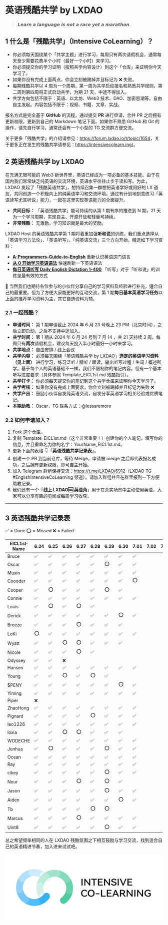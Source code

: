 # 英语残酷共学 by LXDAO

> 𝙇𝙚𝙖𝙧𝙣 𝙖 𝙡𝙖𝙣𝙜𝙪𝙖𝙜𝙚 𝙞𝙨 𝙣𝙤𝙩 𝙖 𝙧𝙖𝙘𝙚 𝙮𝙚𝙩 𝙖 𝙢𝙖𝙧𝙖𝙩𝙝𝙤𝙣.

## 1 什么是「残酷共学」（Intensive CoLearning）？

- 你必须每天围绕某个「共学主题」进行学习，每周只有两次请假机会，通常每天至少需要花费半个小时（最好一个小时）来学习。
- 你必须提交你的学习证明（按照共学内容设计）到这个「仓库」来证明你今天学习了。
- 如果你没有完成上面两点，你会立刻被踢掉并且标记为 ❌ 失败。
- 每期残酷共学以 4 周为一个周期，第一周为共学启动报名和熟悉共学规则，第二周到第四周将正式启动共学，为期 21 天，中途不得加入。
- 共学方向包括不限于：英语、以太坊、Web3 技术、DAO、加密思潮等，自由自主发起。内容包括不限于：视频、书籍、文章、实战。

报名方式是完全基于 **GitHub** 的流程，通过提交 **PR** 进行申请，合并 PR 之后拥有更新权限，更新到自己的 Markdown 笔记下面。如果你不熟悉 GitHub 和 Git 的操作，请先自行学习。通常还会有一个小型的 TG 交流群方便交流。

关于更多「残酷共学」的介绍请参见：<https://forum.lxdao.io/t/topic/1654>，关于更多正在发生的残酷共学请参见：<https://intensivecolearn.ing/>。

## 2 英语残酷共学 by LXDAO

在充满无限可能的 Web3 新世界里，英语已经成为一项必备的基本技能。由于在国内我们常常缺乏纯英语的交流环境，英语水平往往止步于读和写。为此，LXDAO 发起了「残酷英语共学」，想持续召集一群想把英语学好或用好的 LX 道友，共同创造一个积极向上的纯英语学习和交流环境。通过有计划地刻意练习「英语读写尤其听说」能力，一起在这里实现英语能力的全面提升。

- **共同目标：** 「英语残酷共学」能可持续的从第 1 期有序的推进到 N 期，21 天为一个学习周期，实现自主、开源开放和轻量可持续。
- **非常残酷：** 无激励，学习知识就是最大的奖励。

LXDAO Host 的英语残酷共学第 1 期将着重加强**听和说**的训练，我们重点选择从「英语学习方法论」、「英语听写」、「纯英语交流」三个方向开始，精选如下学习资料：

- [**A-Programmers-Guide-to-English**](https://a-programmers-guide-to-english.harryyu.me/) 重新认识英语这门语言
- [**从 0 开始学习英语语法**](https://hzpt-inet-club.github.io/english-note/) 快速刷新一下英语语法
- [**每日英语听写 Daily English Dictation 1-400**](https://www.bilibili.com/video/BV1U7411a7xG?p=3&vd_source=bc0666711d2280c24d54945ab9c11146) 「听写」对于「听和说」的训练是最有效的方式

👏 当然我们也期待各位参与的小伙伴分享自己的学习资料及经验进行补充，适合自己的最重要。但为了方便大家能更好的互动交流，第 1 期**每日基本英语学习任务**以上面的推荐学习资料为主，其它自选资料为辅。

### 2.1 一起残酷？

- **申请时间：** 第 1 期申请截止 2024 年 6 月 23 号晚上 23 PM（北京时间），之后立即启动，之后不支持中途加入。
- **共学时间：** 第 1 期从 2024 年 6 月 24 号到 7 月 14 ，共 21 天持续 3 周，每周只有**两次**请假机会，建议每天投入半小时最好一小时来学习。
- **共学地点：** 自由安排 / 线上会议
- **共学内容：** 必须每天围绕「英语残酷共学 by LXDAO」**选定的英语学习资料（见上面）** 进行学习，练习泛听 / 精听 / 跟读，输出听写过程 / 生词 / 概述所学。基于每个人的英语基础不一样，我们不限制你的笔记内容，但有一个基本听写进度要求（具体参照 Template_EICL1st.md 残酷指引）。
- **共学打卡：** 你必须每天提交你的笔记到这个共学仓库来证明你今天学习了。
- **共学考核：** 如果你没有完成上面要求，你会立刻被踢掉并且标记为失败 ❌
- **共学产出：** 鼓励小伙伴自发纯英语交流，自发分享英语学习相关经验或优质笔记。
- **本期助教：** Oscar，TG 联系方式：@lessaremore

### 2.2 如何申请加入？

1. Fork 这个仓库。
2. 复制 Template_EICL1st.md（这个非常重要！）创建你的个人笔记，填写你的信息，并且重命名为你的名字：YourName_EICL1st.md。
3. 更新下面的表格 👇「**英语残酷共学记录表**」。
4. 创建一个 PR 到当前仓库，等待 Merge，申请被 merge 之后即代表报名成功，之后拥有更新权限，即可自主开始。
5. 加入 Telegram 群组保持交流：<https://t.me/LXDAO/6912>（LXDAO TG #EnglishIntensiveCoLearning 频道）。请加入群组并且在群里报到一下方便助教记录。
6. 我们还有一个「**线上 LXDAO🆒 英语角**」用于在真实场景中主动使用英语，大家可以分享有趣的见闻或每周学习收获。

---

## 3 英语残酷共学记录表

✅ = Done ⭕️ = Missed ❌ = Failed

<!-- START_COMMIT_TABLE -->

| EICL1st· Name | 6.24 | 6.25 | 6.26 | 6.27 | 6.28 | 6.29 | 6.30 | 7.01 | 7.02 | 7.03 | 7.04 | 7.05 | 7.06 | 7.07 | 7.08 | 7.09 | 7.10 | 7.11 | 7.12 | 7.13 | 7.14 |
| ------------- | ---- | ---- | ---- | ---- | ---- | ---- | ---- | ---- | ---- | ---- | ---- | ---- | ---- | ---- | ---- | ---- | ---- | ---- | ---- | ---- | ---- |
| Bruce         | ✅    | ✅    | ✅    | ✅    | ✅    | ✅    | ✅    | ✅    |      |      |      |      |      |      |      |      |      |      |      |      |      |
| Oscar         | ✅    | ✅    | ✅    | ✅    | ✅    | ⭕️   | ✅    | ✅    |      |      |      |      |      |      |      |      |      |      |      |      |      |
| Muxin         | ✅    | ✅    | ✅    | ✅    | ✅    | ✅    | ✅    | ✅    |      |      |      |      |      |      |      |      |      |      |      |      |      |
| Coooder       | ✅    | ✅    | ✅    | ✅    | ✅    | ✅    | ✅    | ⭕️   |      |      |      |      |      |      |      |      |      |      |      |      |      |
| Cooper        | ✅    | ⭕️   | ✅    | ✅    | ✅    | ⭕️   | ✅    |      |      |      |      |      |      |      |      |      |      |      |      |      |      |
| Connie        | ✅    | ✅    | ✅    | ✅    | ✅    | ✅    | ✅    | ✅    |      |      |      |      |      |      |      |      |      |      |      |      |      |
| Louis         | ✅    | ⭕️   | ✅    | ⭕️   | ✅    |      |      |      |      |      |      |      |      |      |      |      |      |      |      |      |      |
| Derick        | ✅    | ✅    | ✅    | ✅    | ✅    | ✅    | ⭕️   | ✅    |      |      |      |      |      |      |      |      |      |      |      |      |      |
| Breeze        | ✅    | ✅    | ✅    | ⭕️   | ✅    | ✅    | ✅    |      |      |      |      |      |      |      |      |      |      |      |      |      |      |
| LoKi          | ⭕️   | ✅    | ✅    | ✅    | ✅    | ✅    | ✅    | ✅   |      |      |      |      |      |      |      |      |      |      |      |      |      |
| Wyatt         | ✅    | ✅    | ⭕️   | ⭕️   | ✅    | ✅    | ✅    |      |      |      |      |      |      |      |      |      |      |      |      |      |      |
| Nicole        | ✅    | ✅    | ✅    | ⭕️   | ✅    |      |      |      |      |      |      |      |      |      |      |      |      |      |      |      |      |
| Odyssey       | ✅    | ✅    | ❌    |      |      |      |      |      |      |      |      |      |      |      |      |      |      |      |      |      |      |
| Hansen        | ✅    | ✅    | ✅    | ✅    | ✅    | ✅    | ✅    | ✅    |      |      |      |      |      |      |      |      |      |      |      |      |      |
| Young         | ✅    | ✅    | ⭕️   | ✅    | ⭕️   | ✅    |      |      |      |      |      |      |      |      |      |      |      |      |      |      |      |
| $PENY         | ✅    | ✅    | ✅    | ✅    | ✅    | ✅    | ⭕️   | ✅    |      |      |      |      |      |      |      |      |      |      |      |      |      |
| Yiming        | ✅    | ✅    | ✅    | ✅    | ✅    | ✅    | ✅    | ✅    |      |      |      |      |      |      |      |      |      |      |      |      |      |
| Piper         | ❌    |      |      |      |      |      |      |      |      |      |      |      |      |      |      |      |      |      |      |      |      |
| ZhaoHong      | ✅    | ✅    | ✅    | ✅    | ✅    | ✅    | ✅    | ✅    |      |      |      |      |      |      |      |      |      |      |      |      |      |
| Pignard       | ✅    | ✅    | ✅    | ✅    | ⭕️   | ✅    | ✅    | ✅    |      |      |      |      |      |      |      |      |      |      |      |      |      |
| leo1226       | ✅    | ✅    | ✅    | ✅    | ✅    | ✅    | ✅    | ✅    |      |      |      |      |      |      |      |      |      |      |      |      |      |
| loxia         | ✅    | ✅    | ⭕️   | ⭕️   | ✅    | ✅    | ✅    |      |      |      |      |      |      |      |      |      |      |      |      |      |      |
| WODECHE       | ✅    | ✅    | ✅    | ✅    | ✅    | ✅    | ✅    | ✅    |      |      |      |      |      |      |      |      |      |      |      |      |      |
| Junhua        | ✅    | ⭕️   | ✅    | ✅    | ✅    | ⭕️   | ✅    | ✅    |      |      |      |      |      |      |      |      |      |      |      |      |      |
| Ocean         | ✅    | ✅    | ✅    | ✅    | ✅    | ✅    | ✅    | ✅    |      |      |      |      |      |      |      |      |      |      |      |      |      |
| Ray           | ✅    | ✅    | ✅    | ✅    | ✅    | ✅    | ✅    | ✅    |      |      |      |      |      |      |      |      |      |      |      |      |      |
| cikey         | ✅    | ✅    | ✅    | ✅    | ✅    | ⭕️   | ✅    | ✅    |      |      |      |      |      |      |      |      |      |      |      |      |      |
| Nour          | ✅    | ✅    | ✅    | ⭕️   | ✅    | ⭕️   | ✅    |      |      |      |      |      |      |      |      |      |      |      |      |      |      |
| Jason         | ✅    | ✅    | ✅    | ✅    | ✅    | ⭕️   | ✅    | ✅    |      |      |      |      |      |      |      |      |      |      |      |      |      |
| Aiden         | ✅    | ✅    | ✅    | ✅    | ✅    | ✅    | ⭕️   | ✅    |      |      |      |      |      |      |      |      |      |      |      |      |      |
| Tb            | ✅    | ✅    | ✅    | ✅    | ⭕️   | ⭕️   |      |      |      |      |      |      |      |      |      |      |      |      |      |      |      |
| Marcus        | ✅    | ✅    | ✅    | ⭕️   | ✅    | ✅    | ✅    |  ✅    |      |      |      |      |      |      |      |      |      |      |      |      |      |
| Uint8         | ✅    | ✅    | ✅    | ✅    | ✅    | ⭕️   | ✅    | ✅    |      |      |      |      |      |      |      |      |      |      |      |      |      |

<!-- END_COMMIT_TABLE -->

总之希望频率相同的人在 LXDAO 残酷氛围之下相互鼓励与学习交流，找到适合自己的英语精进节奏，加入进来试试吧。

![ICL](img/ICL.png)

